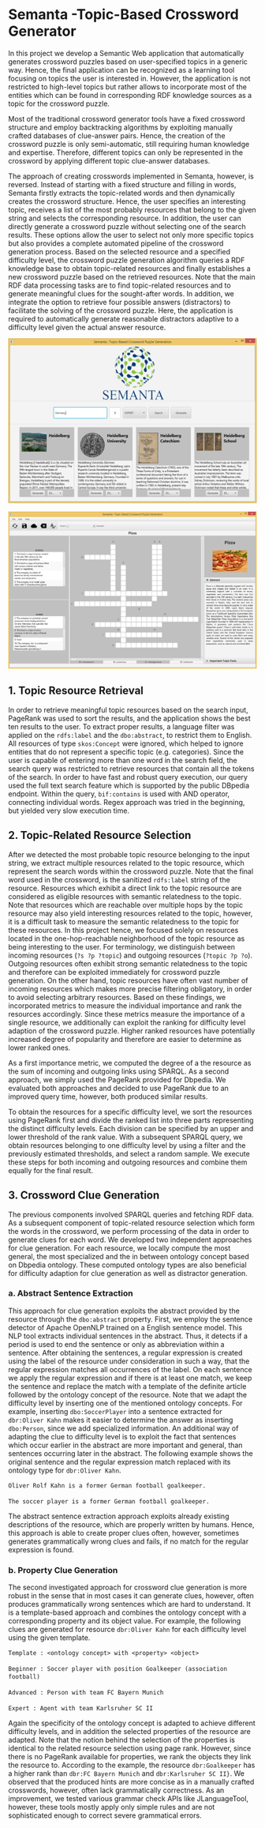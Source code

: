 # Semanta -Topic-Based Crossword Generator

In this project we develop a Semantic Web application that automatically generates crossword 
puzzles based on user-specified topics in a generic way. Hence, the final application can be 
recognized as a learning tool focusing on topics the user is interested in. However, the application 
is not restricted to high-level topics but rather allows to incorporate most of the entities which 
can be found in corresponding RDF knowledge sources as a topic for the crossword puzzle. 

Most of the traditional crossword generator tools have a fixed crossword structure and employ backtracking 
algorithms by exploiting manually crafted databases of clue-answer pairs. Hence, the creation of the 
crossword puzzle is only semi-automatic, still requiring human knowledge and expertise. Therefore, 
different topics can only be represented in the crossword by applying different topic clue-answer 
databases. 

The approach of creating crosswords implemented in Semanta, however, is reversed. Instead 
of starting with a fixed structure and filling in words, Semanta firstly extracts the topic-related 
words and then dynamically creates the crossword structure. Hence, the user specifies an interesting
topic, receives a list of the most probably resources that belong to the given string and selects the 
corresponding resource. In addition, the user can directly generate a crossword puzzle without selecting
one of the search results. These options allow the user to select not only more specific topics but 
also provides a complete automated pipeline of the crossword generation process. Based on the selected 
resource and a specified difficulty level, the crossword puzzle generation algorithm queries a RDF knowledge 
base to obtain topic-related resources and finally establishes a new crossword puzzle based on the retrieved
resources. Note that the main RDF data processing tasks are to find topic-related resources and to generate
meaningful clues for the sought-after words. In addition, we integrate the option to retrieve four possible
answers (distractors) to facilitate the solving of the crossword puzzle. Here, the application is required 
to automatically generate reasonable distractors adaptive to a difficulty level given the actual answer resource.

![alt tag](https://raw.githubusercontent.com/kristiankolthoff/Semanta/master/src/main/resources/images/semantahome.png)

![alt tag](https://raw.githubusercontent.com/kristiankolthoff/Semanta/master/src/main/resources/images/pizza.png)

## 1. Topic Resource Retrieval

In order to retrieve meaningful topic resources based on the search input, PageRank was used to sort the results, and the application shows the best ten results to the user.
To extract proper results, a language filter was applied on the `rdfs:label` and the `dbo:abstract`, to restrict them to English. All resources of type `skos:Concept` were ignored, which helped to ignore entities that do not represent a specific topic (e.g. categories). Since the user is capable of entering more than one word in the search field, the search query was restricted to retrieve resources that contain all the tokens of the search.
In order to have fast and robust query execution, our query used the full text search feature which is supported by the public DBpedia endpoint. Within the query, `bif:contains` is used with AND operator, connecting individual words. Regex approach was tried in the beginning, but yielded very slow execution time.

## 2. Topic-Related Resource Selection

After we detected the most probable topic resource belonging to the input string, we extract multiple resources related to the topic resource, which represent the search words within the crossword puzzle. Note that the final word used in the crossword, is the sanitized `rdfs:label` string of the resource. Resources which exhibit a direct link to the topic resource are considered as eligible resources with semantic relatedness to the topic. Note that resources which are reachable over multiple hops by the topic resource may also yield interesting resources related to the topic, however, it is a difficult task to measure the semantic relatedness to the topic for these resources. In this project hence, we focused solely on resources located in the one-hop-reachable neighborhood of the topic resource as being interesting to the user. For terminology, we distinguish between incoming resources (`?s ?p ?topic`) and outgoing resources (`?topic ?p ?o`). Outgoing resources often exhibit strong semantic relatedness to the topic and therefore can be exploited immediately for crossword puzzle generation. On the other hand, topic resources have often vast number of incoming resources which makes more precise filtering obligatory, in order to avoid selecting arbitrary resources. Based on these findings, we incorporated metrics to measure the individual importance and rank the resources accordingly. Since these metrics measure the importance of a single resource, we additionally can exploit the ranking for difficulty level adaption of the crossword puzzle. Higher ranked resources have potentially increased degree of popularity and therefore are easier to determine as lower ranked ones.

As a first importance metric, we computed the degree of a the resource as the sum of incoming and outgoing links using SPARQL. As a second approach, we simply used the PageRank provided for Dbpedia. We evaluated both approaches and decided to use PageRank due to an improved query time, however, both produced similar results.

To obtain the resources for a specific difficulty level, we sort the resources using PageRank first and divide the ranked list into three parts representing the distinct difficulty levels. Each division can be specified by an upper and lower threshold of the rank value. With a subsequent SPARQL query, we obtain resources belonging to one difficulty level by using a filter and the previously estimated thresholds, and select a random sample. We execute these steps for both incoming and outgoing resources and combine them equally for the final result.

## 3. Crossword Clue Generation

The previous components involved SPARQL queries and fetching RDF data. As a subsequent component of topic-related resource selection which form the words in the crossword, we perform processing of the data in order to generate clues for each word. We developed two independent approaches for clue generation. For each resource, we locally compute the most general, the most specialized and the in between ontology concept based on Dbpedia ontology. These computed ontology types are also beneficial for difficulty adaption for clue generation as well as distractor generation.

### a. Abstract Sentence Extraction
This approach for clue generation exploits the abstract provided by the resource through the `dbo:abstract` property. First, we employ the sentence detector of Apache OpenNLP trained on a English sentence model. This NLP tool extracts individual sentences in the abstract. Thus, it detects if a period is used to end the sentence or only as abbreviation within a sentence. After obtaining the sentences, a regular expression is created using the label of the resource under consideration in such a way, that the regular expression matches all occurrences of the label. On each sentence we apply the regular expression and if there is at least one match, we keep the sentence and replace the match with a template of the definite article followed by the ontology concept of the resource. Note that we adapt the difficulty level by inserting one of the mentioned ontology concepts. For example, inserting `dbo:SoccerPlayer` into a sentence extracted for `dbr:Oliver Kahn` makes it easier to determine the answer as inserting `dbo:Person`, since we add specialized information. An additional way of adapting the clue to difficulty level is to exploit the fact that sentences which occur earlier in the abstract are more important and general, than sentences occurring later in the abstract. The following example shows the original sentence and the regular expression match replaced with its ontology type for `dbr:Oliver Kahn`.

```
Oliver Rolf Kahn is a former German football goalkeeper.

The soccer player is a former German football goalkeeper.
```

The abstract sentence extraction approach exploits already existing descriptions of the resource, which are properly written by humans. Hence, this approach is able to create proper clues often, however, sometimes generates grammatically wrong clues and fails, if no match for the regular expression is found.

### b. Property Clue Generation

The second investigated approach for crossword clue generation is more robust in the sense that in most cases it can generate clues, however, often produces grammatically wrong sentences which are hard to understand. It is a template-based approach and combines the ontology concept with a corresponding property and its object value. For example, the following clues are generated for resource `dbr:Oliver Kahn` for each difficulty level using the given template.

```
Template : <ontology concept> with <property> <object>

Beginner : Soccer player with position Goalkeeper (association football) 

Advanced : Person with team FC Bayern Munich 

Expert : Agent with team Karlsruher SC II  
```
Again the specificity of the ontology concept is adapted to achieve different difficulty levels, and in addition the selected properties of the resource are adapted. Note that the notion behind the selection of the properties is identical to the related resource selection using page rank. However, since there is no PageRank available for properties, we rank the objects they link the resource to. According to the example, the resource `dbr:Goalkeeper` has a higher rank than `dbr:FC Bayern Munich` and `dbr:Karlsruher SC II}`. We observed that the produced hints are more concise as in a manually crafted crosswords, however, often lack grammatically correctness. As an improvement, we tested various grammar check APIs like JLanguageTool, however, these tools mostly apply only simple rules and are not sophisticated enough to correct severe grammatical errors.
